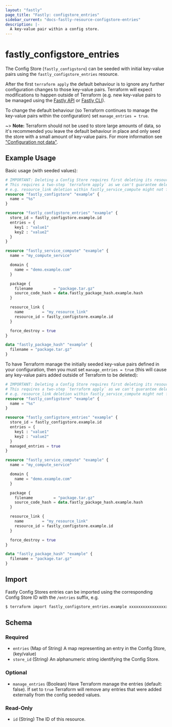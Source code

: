 ```yaml
---
layout: "fastly"
page_title: "Fastly: configstore_entries"
sidebar_current: "docs-fastly-resource-configstore-entries"
description: |-
  A key-value pair within a config store.
---
```


# fastly_configstore_entries

The Config Store (`fastly_configstore`) can be seeded with initial key-value pairs using the `fastly_configstore_entries` resource.

After the first `terraform apply` the default behaviour is to ignore any further configuration changes to those key-value pairs. Terraform will expect modifications to happen outside of Terraform (e.g. new key-value pairs to be managed using the [Fastly API](https://developer.fastly.com/reference/api/) or [Fastly CLI](https://developer.fastly.com/learning/tools/cli/)).

To change the default behaviour (so Terraform continues to manage the key-value pairs within the configuration) set `manage_entries = true`.

~> **Note:** Terraform should not be used to store large amounts of data, so it's recommended you leave the default behaviour in place and only seed the store with a small amount of key-value pairs. For more information see ["Configuration not data"](https://developer.fastly.com/learning/integrations/orchestration/terraform/#configuration-not-data).

## Example Usage

Basic usage (with seeded values):

```terraform
# IMPORTANT: Deleting a Config Store requires first deleting its resource_link.
# This requires a two-step `terraform apply` as we can't guarantee deletion order.
# e.g. resource_link deletion within fastly_service_compute might not finish first.
resource "fastly_configstore" "example" {
  name = "%s"
}

resource "fastly_configstore_entries" "example" {
  store_id = fastly_configstore.example.id
  entries = {
    key1 : "value1"
    key2 : "value2"
  }
}

resource "fastly_service_compute" "example" {
  name = "my_compute_service"

  domain {
    name = "demo.example.com"
  }

  package {
    filename         = "package.tar.gz"
    source_code_hash = data.fastly_package_hash.example.hash
  }

  resource_link {
    name        = "my_resource_link"
    resource_id = fastly_configstore.example.id
  }

  force_destroy = true
}

data "fastly_package_hash" "example" {
  filename = "package.tar.gz"
}
```

To have Terraform manage the initially seeded key-value pairs defined in your configuration, then you must set `manage_entries = true` (this will cause any key-value pairs added outside of Terraform to be deleted):

```terraform
# IMPORTANT: Deleting a Config Store requires first deleting its resource_link.
# This requires a two-step `terraform apply` as we can't guarantee deletion order.
# e.g. resource_link deletion within fastly_service_compute might not finish first.
resource "fastly_configstore" "example" {
  name = "%s"
}

resource "fastly_configstore_entries" "example" {
  store_id = fastly_configstore.example.id
  entries = {
    key1 : "value1"
    key2 : "value2"
  }
  managed_entries = true
}

resource "fastly_service_compute" "example" {
  name = "my_compute_service"

  domain {
    name = "demo.example.com"
  }

  package {
    filename         = "package.tar.gz"
    source_code_hash = data.fastly_package_hash.example.hash
  }

  resource_link {
    name        = "my_resource_link"
    resource_id = fastly_configstore.example.id
  }

  force_destroy = true
}

data "fastly_package_hash" "example" {
  filename = "package.tar.gz"
}
```

## Import

Fastly Config Stores entries can be imported using the corresponding Config Store ID with the `/entries` suffix, e.g.

```sh
$ terraform import fastly_configstore_entries.example xxxxxxxxxxxxxxxxxxxx/entries
```

<!-- schema generated by tfplugindocs -->
## Schema

### Required

- `entries` (Map of String) A map representing an entry in the Config Store, (key/value)
- `store_id` (String) An alphanumeric string identifying the Config Store.

### Optional

- `manage_entries` (Boolean) Have Terraform manage the entries (default: false). If set to `true` Terraform will remove any entries that were added externally from the config seeded values.

### Read-Only

- `id` (String) The ID of this resource.
